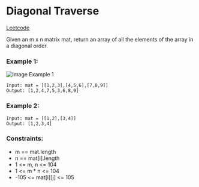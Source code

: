# Diagonal Traverse
[Leetcode](https://leetcode.com/explore/learn/card/array-and-string/202/introduction-to-2d-array/1167/)

Given an m x n matrix mat, return an array of all the elements of the array in a diagonal order.

 

### Example 1:
![Image Example 1](https://assets.leetcode.com/uploads/2021/04/10/diag1-grid.jpg)

```
Input: mat = [[1,2,3],[4,5,6],[7,8,9]]
Output: [1,2,4,7,5,3,6,8,9]
```
### Example 2:
```
Input: mat = [[1,2],[3,4]]
Output: [1,2,3,4]
 ```

### Constraints:

- m == mat.length
- n == mat[i].length
- 1 <= m, n <= 104
- 1 <= m * n <= 104
- -105 <= mat[i][j] <= 105